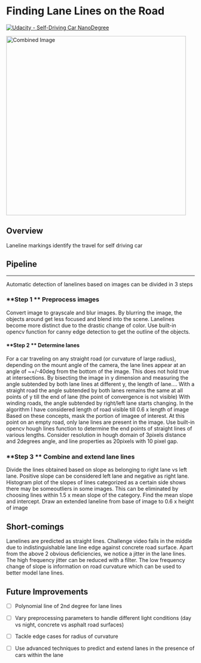 # **Finding Lane Lines on the Road** 
[![Udacity - Self-Driving Car NanoDegree](https://s3.amazonaws.com/udacity-sdc/github/shield-carnd.svg)](http://www.udacity.com/drive)

<img src="examples/laneLines_thirdPass.jpg" width="480" alt="Combined Image" />

Overview
---
Laneline markings identify the travel for self driving car

## Pipeline
---
Automatic detection of lanelines based on images can be divided in 3 steps

### **Step 1 ** Preprocess images

Convert image to grayscale and blur images. By blurring the image, the objects around get less focused and blend into the scene. Lanelines become more distinct due to the drastic change of color. Use built-in opencv function for canny edge detection to get the outline of the objects. 

#### **Step 2 ** Determine lanes

For a car traveling on any straight road (or curvature of large radius), depending on the mount angle of the camera, the lane lines appear at an angle of ~+/-40deg from the bottom of the image. This does not hold true at intersections. By bisecting the image in y dimension and measuring the angle subtended by both lane lines at different y, the length of lane.... With a straight road the angle subtended by both lanes remains the same at all points of y till the end of lane (the point of convergence is not visible) With winding roads, the angle subtended by right/left lane starts changing.
In the algorithm I have considered length of road visible till 0.6 x length of image
Based on these concepts, mask the portion of imagee of interest. At this point on an empty road, only lane lines are present in the image. 
Use built-in opencv hough lines function to determine the end points of straight lines of various lengths. Consider resolution in hough domain of 3pixels distance and 2degrees angle, and line properties as 20pixels with 10 pixel gap.

### **Step 3 ** Combine and extend lane lines

Divide the lines obtained based on slope as belonging to right lane vs left lane. Positive slope can be considered left lane and negative as right lane. Histogram plot of the slopes of lines categorized as a certain side shows there may be someoutliers in some images. This can be eliminated by choosing lines within 1.5 x mean slope of the category. Find the mean slope and intercept. Draw an extended laneline from base of image to 0.6 x height of image



## Short-comings

Lanelines are predicted as straight lines.
Challenge video fails in the middle due to indistinguishable lane line edge against concrete road surface.
Apart from the above 2 obvious deficiencies, we notice a jitter in the lane lines. The high frequency jitter can be reduced with a filter. The low frequency change of slope is information on road curvature which can be used to better model lane lines.

## Future Improvements

-[ ] Polynomial line of 2nd degree for lane lines
-[ ] Vary preprocessing parameters to handle different light conditions (day vs night, concrete vs asphalt road surfaces)
-[ ] Tackle edge cases for radius of curvature
-[ ] Use advanced techniques to predict and extend lanes in the presence of cars within the lane

